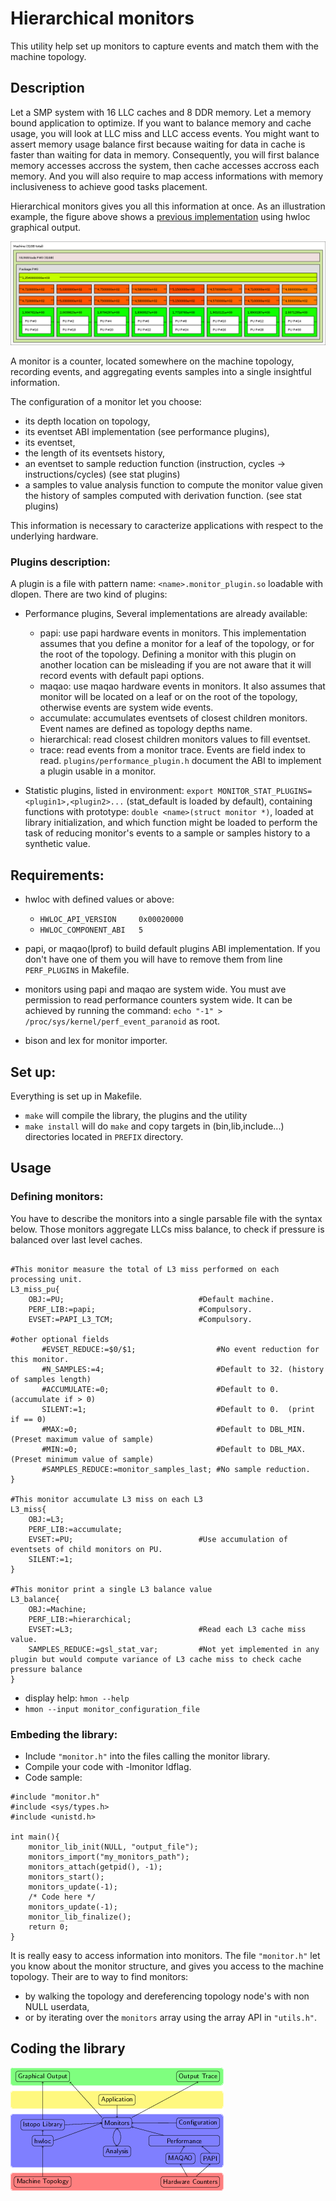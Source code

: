 # Hierarchical monitors

This utility help set up monitors to capture events and match them with the machine topology.

## Description
Let a SMP system with 16 LLC caches and 8 DDR memory.
Let a memory bound application to optimize.
If you want to balance memory and cache usage, you will look at LLC miss and LLC access events.
You might want to assert memory usage balance first because waiting for data in cache is faster than waiting for data in memory.
Consequently, you will first balance memory accesses accross the system, then cache accesses accross each memory.
And you will also require to map access informations with memory inclusiveness to achieve good tasks placement.

Hierarchical monitors gives you all this information at once.
As an illustration example, the figure above shows a [previous implementation](https://github.com/NicolasDenoyelle/dynamic_lstopo) using hwloc graphical output. 

![](E5-2650.png?raw=true)

A monitor is a counter, located somewhere on the machine topology, recording events, and aggregating 
events samples into a single insightful information.

The configuration of a monitor let you choose: 
* its depth location on topology, 
* its eventset ABI implementation (see performance plugins), 
* its eventset, 
* the length of its eventsets history, 
* an eventset to sample reduction function (instruction, cycles -> instructions/cycles) (see stat plugins)
* a samples to value analysis function to compute the monitor value given the history of samples computed with derivation function. (see stat plugins)

This information is necessary to caracterize applications with respect to the underlying hardware.

### Plugins description:
A plugin is a file with pattern name: `<name>.monitor_plugin.so` loadable with dlopen.
There are two kind of plugins: 

* Performance plugins, 
Several implementations are already available:
  * papi: use papi hardware events in monitors. This implementation assumes that you define a monitor for a leaf
  of the topology, or for the root of the topology. Defining a monitor with this plugin on another location can
  be misleading if you are not aware that it will record events with default papi options.
  * maqao: use maqao hardware events in monitors. It also assumes that monitor will be located on a leaf
  or on the root of the topology, otherwise events are system wide events.
  * accumulate: accumulates eventsets of closest children monitors. Event names are defined as topology depths name.
  * hierarchical: read closest children monitors values to fill eventset.
  * trace: read events from a monitor trace. Events are field index to read.
`plugins/performance_plugin.h` document the ABI to implement a plugin usable in a monitor. 

* Statistic plugins,
listed in environment: `export MONITOR_STAT_PLUGINS=<plugin1>,<plugin2>...` (stat_default is loaded by default),
containing functions with prototype: `double <name>(struct monitor *)`,
loaded at library initialization, 
and which function <name> might be loaded to perform the task of reducing monitor's events to a sample or samples history to a synthetic value.

## Requirements:

* hwloc with defined values or above: 
  * `HWLOC_API_VERSION     0x00020000`
  * `HWLOC_COMPONENT_ABI   5`

* papi, or maqao(lprof) to build default plugins ABI implementation.
If you don't have one of them you will have to remove them from line `PERF_PLUGINS` in Makefile.

* monitors using papi and maqao are system wide.
You must ave permission to read performance counters system wide. 
It can be achieved by running the command: `echo "-1" > /proc/sys/kernel/perf_event_paranoid` as root.

* bison and lex for monitor importer.

## Set up:

Everything is set up in Makefile.

* `make` will compile the library, the plugins and the utility
* `make install` will do `make` and copy targets in (bin,lib,include...) directories located in `PREFIX` directory.

## Usage

### Defining monitors:

You have to describe the monitors into a single parsable file with the syntax below.
Those monitors aggregate LLCs miss balance, to check if pressure is balanced over last level caches. 

```

#This monitor measure the total of L3 miss performed on each processing unit.
L3_miss_pu{
	OBJ:=PU;                              #Default machine.
	PERF_LIB:=papi;                       #Compulsory.
	EVSET:=PAPI_L3_TCM;                   #Compulsory.

#other optional fields
       #EVSET_REDUCE:=$0/$1;                  #No event reduction for this monitor.	
       #N_SAMPLES:=4;	                      #Default to 32. (history of samples length)
       #ACCUMULATE:=0;                        #Default to 0.  (accumulate if > 0)
       SILENT:=1;                             #Default to 0.  (print if == 0)
       #MAX:=0;                               #Default to DBL_MIN.  (Preset maximum value of sample)
       #MIN:=0;                               #Default to DBL_MAX.  (Preset minimum value of sample)
       #SAMPLES_REDUCE:=monitor_samples_last; #No sample reduction.
}

#This monitor accumulate L3 miss on each L3
L3_miss{
	OBJ:=L3;
	PERF_LIB:=accumulate;
	EVSET:=PU;                            #Use accumulation of eventsets of child monitors on PU.
	SILENT:=1;
}

#This monitor print a single L3 balance value 
L3_balance{
	OBJ:=Machine;
	PERF_LIB:=hierarchical;
	EVSET:=L3;                            #Read each L3 cache miss value.
	SAMPLES_REDUCE:=gsl_stat_var;         #Not yet implemented in any plugin but would compute variance of L3 cache miss to check cache pressure balance
}

```

* display help: `hmon --help`
* `hmon --input monitor_configuration_file`


### Embeding the library:
* Include `"monitor.h"` into the files calling the monitor library.
* Compile your code with -lmonitor ldflag.
* Code sample:

```
#include "monitor.h"
#include <sys/types.h>
#include <unistd.h>

int main(){
    monitor_lib_init(NULL, "output_file");
    monitors_import("my_monitors_path");
    monitors_attach(getpid(), -1);
    monitors_start();
    monitors_update(-1);
    /* Code here */
    monitors_update(-1);
    monitor_lib_finalize();
    return 0;
}
```
It is really easy to access information into monitors.
The file `"monitor.h"` let you know about the monitor structure, and gives you access to the machine topology.
Their are to way to find monitors: 
* by walking the topology and dereferencing topology node's with non NULL userdata, 
* or by iterating over the `monitors` array using the array API in `"utils.h"`.

## Coding the library

![](software_view.png?raw=true)

